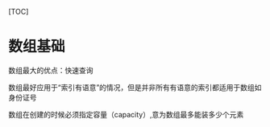 [TOC]

# 数组基础

数组最大的优点：快速查询

数组最好应用于“索引有语意”的情况，但是并非所有有语意的索引都适用于数组如身份证号

数组在创建的时候必须指定容量（capacity）,意为数组最多能装多少个元素 